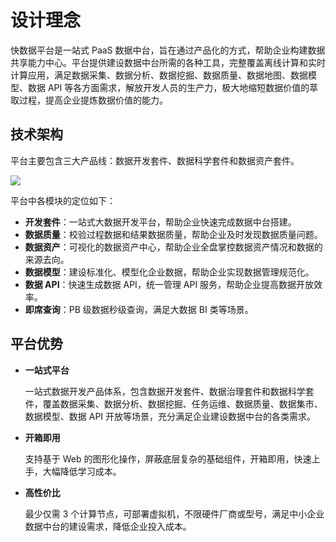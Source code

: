 # 设计理念

快数据平台是一站式 PaaS 数据中台，旨在通过产品化的方式，帮助企业构建数据共享能力中心。平台提供建设数据中台所需的各种工具，完整覆盖离线计算和实时计算应用，满足数据采集、数据分析、数据挖掘、数据质量、数据地图、数据模型、数据 API 等各方面需求，解放开发人员的生产力，极大地缩短数据价值的萃取过程，提高企业提炼数据价值的能力。

## 技术架构

平台主要包含三大产品线：数据开发套件、数据科学套件和数据资产套件。

![](https://intranetproxy.alipay.com/skylark/lark/0/2021/png/257802/1625466805858-25aa68ba-9b69-406d-a6bf-b977bd36357d.png)

平台中各模块的定位如下：

* **开发套件**：一站式大数据开发平台，帮助企业快速完成数据中台搭建。
* **数据质量**：校验过程数据和结果数据质量，帮助企业及时发现数据质量问题。
* **数据资产**：可视化的数据资产中心，帮助企业全盘掌控数据资产情况和数据的来源去向。
* **数据模型**：建设标准化、模型化企业数据，帮助企业实现数据管理规范化。
* **数据 API**：快速生成数据 API，统一管理 API 服务，帮助企业提高数据开放效率。
* **即席查询**：PB 级数据秒级查询，满足大数据 BI 类等场景。

## 平台优势

* **一站式平台**

  一站式数据开发产品体系，包含数据开发套件、数据治理套件和数据科学套件，覆盖数据采集、数据分析、数据挖掘、任务运维、数据质量、数据集市、数据模型、数据 API 开放等场景，充分满足企业建设数据中台的各类需求。

* **开箱即用**

  支持基于 Web 的图形化操作，屏蔽底层复杂的基础组件，开箱即用，快速上手，大幅降低学习成本。

* **高性价比**

  最少仅需 3 个计算节点，可部署虚拟机，不限硬件厂商或型号，满足中小企业数据中台的建设需求，降低企业投入成本。

